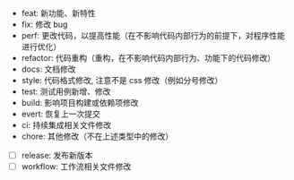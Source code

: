 -  feat: 新功能、新特性
-  fix: 修改 bug
-  perf: 更改代码，以提高性能（在不影响代码内部行为的前提下，对程序性能进行优化）
-  refactor: 代码重构（重构，在不影响代码内部行为、功能下的代码修改）
-  docs: 文档修改
-  style: 代码格式修改, 注意不是 css 修改（例如分号修改）
-  test: 测试用例新增、修改
-  build: 影响项目构建或依赖项修改
-  evert: 恢复上一次提交
-  ci: 持续集成相关文件修改
-  chore: 其他修改（不在上述类型中的修改）
-   [ ] release: 发布新版本
-   [ ] workflow: 工作流相关文件修改
